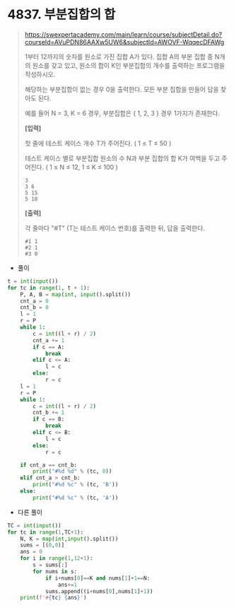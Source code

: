 # 4837. 부분집합의 합

> https://swexpertacademy.com/main/learn/course/subjectDetail.do?courseId=AVuPDN86AAXw5UW6&subjectId=AWOVF-WqqecDFAWg
>
> 1부터 12까지의 숫자를 원소로 가진 집합 A가 있다. 집합 A의 부분 집합 중 N개의 원소를 갖고 있고, 원소의 합이 K인 부분집합의 개수를 출력하는 프로그램을 작성하시오.
>
> 해당하는 부분집합이 없는 경우 0을 출력한다. 모든 부분 집합을 만들어 답을 찾아도 된다.
>
>
> 예를 들어 N = 3, K = 6 경우, 부분집합은 { 1, 2, 3 } 경우 1가지가 존재한다.
>
> 
>
>
> **[입력]**
>
>
> 첫 줄에 테스트 케이스 개수 T가 주어진다. ( 1 ≤ T ≤ 50 )
>
>
> 테스트 케이스 별로 부분집합 원소의 수 N과 부분 집합의 합 K가 여백을 두고 주어진다. ( 1 ≤ N ≤ 12, 1 ≤ K ≤ 100 )
>
> ```
> 3
> 3 6
> 5 15
> 5 10
> ```
>
> **[출력]**
>
>
> 각 줄마다 "#T" (T는 테스트 케이스 번호)를 출력한 뒤, 답을 출력한다.
>
> ```
> #1 1
> #2 1
> #3 0
> ```

- 풀이

```python
t = int(input())
for tc in range(1, t + 1):
    P, A, B = map(int, input().split())
    cnt_a = 0
    cnt_b = 0
    l = 1
    r = P
    while 1:
        c = int((l + r) / 2)
        cnt_a += 1
        if c == A:
            break
        elif c <= A:
            l = c
        else:
            r = c
    l = 1
    r = P
    while 1:
        c = int((l + r) / 2)
        cnt_b += 1
        if c == B:
            break
        elif c <= B:
            l = c
        else:
            r = c

    if cnt_a == cnt_b:
        print("#%d %d" % (tc, 0))
    elif cnt_a > cnt_b:
        print("#%d %c" % (tc, 'B'))
    else:
        print("#%d %c" % (tc, 'A'))
```

- 다른 풀이

```python
TC = int(input())
for tc in range(1,TC+1):
    N, K = map(int,input().split())
    sums = [(0,0)]
    ans = 0
    for i in range(1,12+1):
        s = sums[:]
        for nums in s:
            if i+nums[0]==K and nums[1]+1==N:
                ans+=1
            sums.append((i+nums[0],nums[1]+1))
    print(f'#{tc} {ans}')
```